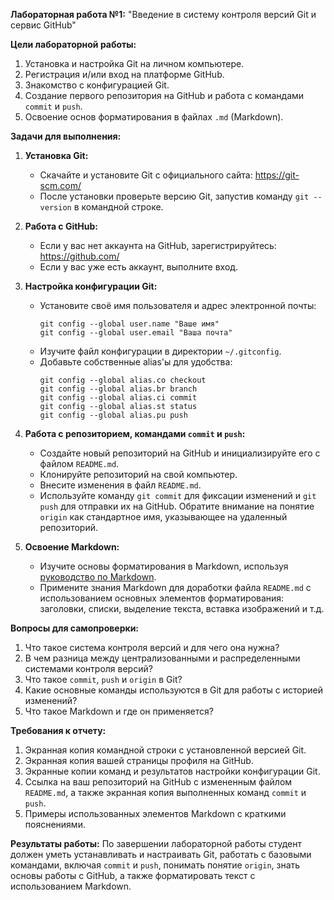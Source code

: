 **Лабораторная работа №1:** "Введение в систему контроля версий Git и сервис GitHub"

**Цели лабораторной работы:**
1. Установка и настройка Git на личном компьютере.
2. Регистрация и/или вход на платформе GitHub.
3. Знакомство с конфигурацией Git.
4. Создание первого репозитория на GitHub и работа с командами `commit` и `push`.
5. Освоение основ форматирования в файлах `.md` (Markdown).

**Задачи для выполнения:**

1. **Установка Git:**
   - Скачайте и установите Git с официального сайта: https://git-scm.com/
   - После установки проверьте версию Git, запустив команду `git --version` в командной строке.

2. **Работа с GitHub:**
   - Если у вас нет аккаунта на GitHub, зарегистрируйтесь: https://github.com/
   - Если у вас уже есть аккаунт, выполните вход.

3. **Настройка конфигурации Git:**
   - Установите своё имя пользователя и адрес электронной почты:
     ```
     git config --global user.name "Ваше имя"
     git config --global user.email "Ваша почта"
     ```
   - Изучите файл конфигурации в директории `~/.gitconfig`.
   - Добавьте собственные alias'ы для удобства:
     ```
     git config --global alias.co checkout
     git config --global alias.br branch
     git config --global alias.ci commit
     git config --global alias.st status
     git config --global alias.pu push
     ```

4. **Работа с репозиторием, командами `commit` и `push`:**
   - Создайте новый репозиторий на GitHub и инициализируйте его с файлом `README.md`.
   - Клонируйте репозиторий на свой компьютер.
   - Внесите изменения в файл `README.md`.
   - Используйте команду `git commit` для фиксации изменений и `git push` для отправки их на GitHub. Обратите внимание на понятие `origin` как стандартное имя, указывающее на удаленный репозиторий.

5. **Освоение Markdown:**
   - Изучите основы форматирования в Markdown, используя [руководство по Markdown](https://guides.github.com/features/mastering-markdown/).
   - Примените знания Markdown для доработки файла `README.md` с использованием основных элементов форматирования: заголовки, списки, выделение текста, вставка изображений и т.д.

**Вопросы для самопроверки:**
1. Что такое система контроля версий и для чего она нужна?
2. В чем разница между централизованными и распределенными системами контроля версий?
3. Что такое `commit`, `push` и `origin` в Git?
4. Какие основные команды используются в Git для работы с историей изменений?
5. Что такое Markdown и где он применяется?

**Требования к отчету:**
1. Экранная копия командной строки с установленной версией Git.
2. Экранная копия вашей страницы профиля на GitHub.
3. Экранные копии команд и результатов настройки конфигурации Git.
4. Ссылка на ваш репозиторий на GitHub с измененным файлом `README.md`, а также экранная копия выполненных команд `commit` и `push`.
5. Примеры использованных элементов Markdown с краткими пояснениями.

**Результаты работы:**
По завершении лабораторной работы студент должен уметь устанавливать и настраивать Git, работать с базовыми командами, включая `commit` и `push`, понимать понятие `origin`, знать основы работы с GitHub, а также форматировать текст с использованием Markdown.
